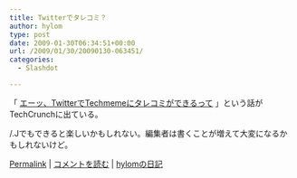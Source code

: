 ```yaml
---
title: Twitterでタレコミ？
author: hylom
type: post
date: 2009-01-30T06:34:51+00:00
url: /2009/01/30/20090130-063451/
categories:
  - Slashdot

---
```

「   [エーッ、TwitterでTechmemeにタレコミができるって][1] 」という話がTechCrunchに出ている。

/.Jでもできると楽しいかもしれない。編集者は書くことが増えて大変になるかもしれないけど。

  [Permalink][2] |   [コメントを読む][3] |   [hylomの日記][4]

 [1]: http://jp.techcrunch.com/archives/20090128uh-oh-now-you-can-suggest-stories-to-techmeme-via-twitter/
 [2]: http://slashdot.jp/~hylom/journal/465927
 [3]: http://slashdot.jp/~hylom/journal/465927#acomments
 [4]: http://slashdot.jp/~hylom/journal/
